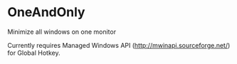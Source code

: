 OneAndOnly
==========

Minimize all windows on one monitor

Currently requires Managed Windows API (http://mwinapi.sourceforge.net/) for Global Hotkey.
